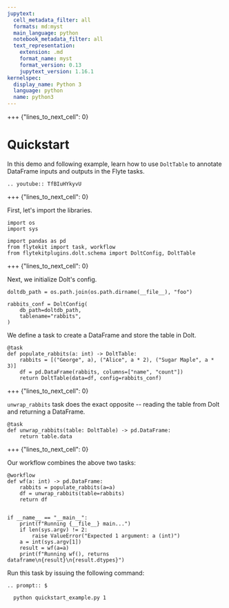 ```yaml
---
jupytext:
  cell_metadata_filter: all
  formats: md:myst
  main_language: python
  notebook_metadata_filter: all
  text_representation:
    extension: .md
    format_name: myst
    format_version: 0.13
    jupytext_version: 1.16.1
kernelspec:
  display_name: Python 3
  language: python
  name: python3
---
```


+++ {"lines_to_next_cell": 0}

# Quickstart

In this demo and following example, learn how to use `DoltTable` to annotate DataFrame inputs and outputs in the Flyte tasks.

```{eval-rst}
.. youtube:: TfBIuHYkyvU

```

+++ {"lines_to_next_cell": 0}

First, let's import the libraries.

```{code-cell}
import os
import sys

import pandas as pd
from flytekit import task, workflow
from flytekitplugins.dolt.schema import DoltConfig, DoltTable
```

+++ {"lines_to_next_cell": 0}

Next, we initialize Dolt's config.

```{code-cell}
doltdb_path = os.path.join(os.path.dirname(__file__), "foo")

rabbits_conf = DoltConfig(
    db_path=doltdb_path,
    tablename="rabbits",
)
```

We define a task to create a DataFrame and store the table in Dolt.

```{code-cell}
@task
def populate_rabbits(a: int) -> DoltTable:
    rabbits = [("George", a), ("Alice", a * 2), ("Sugar Maple", a * 3)]
    df = pd.DataFrame(rabbits, columns=["name", "count"])
    return DoltTable(data=df, config=rabbits_conf)
```

+++ {"lines_to_next_cell": 0}

`unwrap_rabbits` task does the exact opposite -- reading the table from Dolt and returning a DataFrame.

```{code-cell}
@task
def unwrap_rabbits(table: DoltTable) -> pd.DataFrame:
    return table.data
```

+++ {"lines_to_next_cell": 0}

Our workflow combines the above two tasks:

```{code-cell}
@workflow
def wf(a: int) -> pd.DataFrame:
    rabbits = populate_rabbits(a=a)
    df = unwrap_rabbits(table=rabbits)
    return df


if __name__ == "__main__":
    print(f"Running {__file__} main...")
    if len(sys.argv) != 2:
        raise ValueError("Expected 1 argument: a (int)")
    a = int(sys.argv[1])
    result = wf(a=a)
    print(f"Running wf(), returns dataframe\n{result}\n{result.dtypes}")
```

Run this task by issuing the following command:

```{eval-rst}
.. prompt:: $

  python quickstart_example.py 1
```
